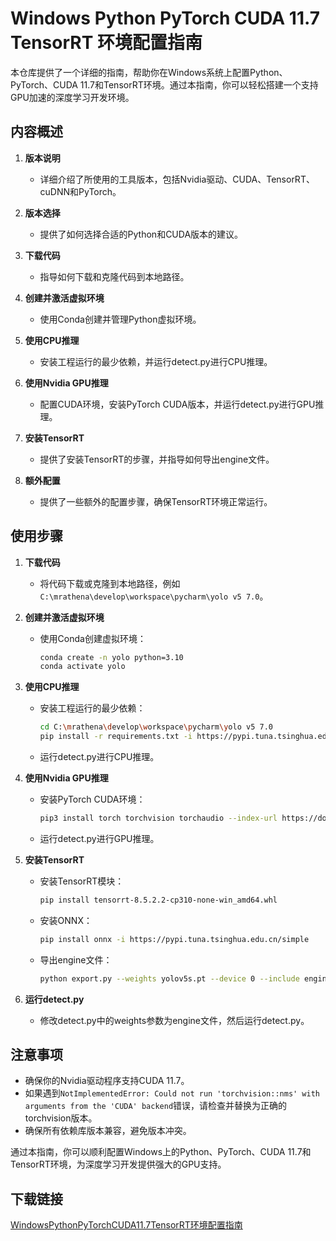 # Windows Python PyTorch CUDA 11.7 TensorRT 环境配置指南

本仓库提供了一个详细的指南，帮助你在Windows系统上配置Python、PyTorch、CUDA 11.7和TensorRT环境。通过本指南，你可以轻松搭建一个支持GPU加速的深度学习开发环境。

## 内容概述

1. **版本说明**
   - 详细介绍了所使用的工具版本，包括Nvidia驱动、CUDA、TensorRT、cuDNN和PyTorch。

2. **版本选择**
   - 提供了如何选择合适的Python和CUDA版本的建议。

3. **下载代码**
   - 指导如何下载和克隆代码到本地路径。

4. **创建并激活虚拟环境**
   - 使用Conda创建并管理Python虚拟环境。

5. **使用CPU推理**
   - 安装工程运行的最少依赖，并运行detect.py进行CPU推理。

6. **使用Nvidia GPU推理**
   - 配置CUDA环境，安装PyTorch CUDA版本，并运行detect.py进行GPU推理。

7. **安装TensorRT**
   - 提供了安装TensorRT的步骤，并指导如何导出engine文件。

8. **额外配置**
   - 提供了一些额外的配置步骤，确保TensorRT环境正常运行。

## 使用步骤

1. **下载代码**
   - 将代码下载或克隆到本地路径，例如`C:\mrathena\develop\workspace\pycharm\yolo v5 7.0`。

2. **创建并激活虚拟环境**
   - 使用Conda创建虚拟环境：
     ```bash
     conda create -n yolo python=3.10
     conda activate yolo
     ```

3. **使用CPU推理**
   - 安装工程运行的最少依赖：
     ```bash
     cd C:\mrathena\develop\workspace\pycharm\yolo v5 7.0
     pip install -r requirements.txt -i https://pypi.tuna.tsinghua.edu.cn/simple
     ```
   - 运行detect.py进行CPU推理。

4. **使用Nvidia GPU推理**
   - 安装PyTorch CUDA环境：
     ```bash
     pip3 install torch torchvision torchaudio --index-url https://download.pytorch.org/whl/cu117
     ```
   - 运行detect.py进行GPU推理。

5. **安装TensorRT**
   - 安装TensorRT模块：
     ```bash
     pip install tensorrt-8.5.2.2-cp310-none-win_amd64.whl
     ```
   - 安装ONNX：
     ```bash
     pip install onnx -i https://pypi.tuna.tsinghua.edu.cn/simple
     ```
   - 导出engine文件：
     ```bash
     python export.py --weights yolov5s.pt --device 0 --include engine
     ```

6. **运行detect.py**
   - 修改detect.py中的weights参数为engine文件，然后运行detect.py。

## 注意事项

- 确保你的Nvidia驱动程序支持CUDA 11.7。
- 如果遇到`NotImplementedError: Could not run 'torchvision::nms' with arguments from the 'CUDA' backend`错误，请检查并替换为正确的torchvision版本。
- 确保所有依赖库版本兼容，避免版本冲突。

通过本指南，你可以顺利配置Windows上的Python、PyTorch、CUDA 11.7和TensorRT环境，为深度学习开发提供强大的GPU支持。

## 下载链接

[WindowsPythonPyTorchCUDA11.7TensorRT环境配置指南](https://pan.quark.cn/s/658b1f818558)